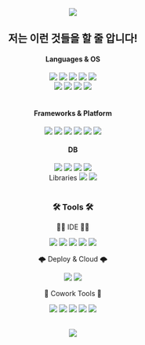 <div align=center>
	<img src="https://capsule-render.vercel.app/api?type=waving&color=gradient&height=200&section=header&text=Donghyun's%20Github&fontSize=50" />
</div>
<div align=center>
	<h2>저는 이런 것들을 할 줄 압니다!</h2>
</div>
<div align="center">
	<h4> Languages & OS </h4>
		<img src="https://img.shields.io/badge/Java-007396?style=flat&logo=Conda-Forge&logoColor=white" />
		<img src="https://img.shields.io/badge/Swift-F05138?style=flat&logo=Swift&logoColor=white" />
		<img src="https://img.shields.io/badge/Python-3776AB?style=flat&logo=Python&logoColor=white" />
		<img src="https://img.shields.io/badge/JavaScript-F7DF1E?style=flat&logo=JavaScript&logoColor=white" />
		<img src="https://img.shields.io/badge/Dart-0175C2?style=flat&logo=Dart&logoColor=white" />
	<br>
		<img src="https://img.shields.io/badge/R-276DC3?style=flat&logo=r&logoColor=white" />
	 	<img src="https://img.shields.io/badge/CSS-1572B6?style=flat&logo=CSS3&logoColor=white" />
		<img src="https://img.shields.io/badge/HTML-E34F26?style=flat&logo=HTML5&logoColor=white" />
		<img src="https://img.shields.io/badge/MacOS-000000?style=flat&logo=Macos&logoColor=white" />
	<br>
	<br>
	<h4> Frameworks & Platform </h4>
		<img src="https://img.shields.io/badge/Spring-6DB33F?style=flat&logo=Spring&logoColor=white" />
		<img src="https://img.shields.io/badge/Spring%20Boot-6DB33F?style=flat&logo=Spring%20Boot&logoColor=white" />
		<img src="https://img.shields.io/badge/bootstrap-7952B3?style=flat&logo=bootstrap&logoColor=white" />
		<img src="https://img.shields.io/badge/Flutter-02569B?style=flat&logo=Flutter&logoColor=white" />
		<img src="https://img.shields.io/badge/Flask-000000?style=flat&logo=FLask&logoColor=white" />
		<img src="https://img.shields.io/badge/Node.js-339933?style=flat&logo=Node.js&logoColor=white" />
	<br>
	<h4> DB </h4>
		<img src="https://img.shields.io/badge/oracle-F80000?style=flat&logo=Oracle&logoColor=white" />
		<img src="https://img.shields.io/badge/Mysql-4479A1?style=flat&logo=Mysql&logoColor=white" />
		<img src="https://img.shields.io/badge/Sqlite-003B57?style=flat&logo=Sqlite&logoColor=white" />
		<img src="https://img.shields.io/badge/Firebase-FFCA28?style=flat&logo=Firebase&logoColor=white" />
	<br>
	<b4> Libraries </b4>
		<img src="https://img.shields.io/badge/jQuery-0769AD?style=flat&logo=jQuery&logoColor=white" />
		<img src="https://img.shields.io/badge/MyBatis-000000?style=flat&logo=twitter&logoColor=white" />
	<br>
</div>
<br>
<div align=center>
	<h3>🛠 Tools 🛠</h3>
</div>
<div align=center>
	<p> 🧑‍💻 IDE 🧑‍💻<p>
		<img src="https://img.shields.io/badge/Eclipse%20IDE-2C2255?style=flat&logo=EclipseIDE&logoColor=white" />
		<img src="https://img.shields.io/badge/Visual%20Studio%20Code-007ACC?style=flat&logo=VisualStudioCode&logoColor=white" />
		<img src="https://img.shields.io/badge/Xcode-147EFB?style=flat-square&logo=Xcode&logoColor=white"/>
		<img src="https://img.shields.io/badge/Anaconda-44A833?style=flat-square&logo=Anaconda&logoColor=white"/>
	  	<img src="https://img.shields.io/badge/Android%20Studio-3DDC84?style=flat-square&logo=Android%20Studio&logoColor=white"/>
	<br>
	<p> 🌩 Deploy & Cloud 🌩<p>
		<img src="https://img.shields.io/badge/Tomcat-F8DC75?style=flat&logo=ApacheTomcat&logoColor=white" />
		<img src="https://img.shields.io/badge/Docker-2496ED?style=flat&logo=Docker&logoColor=white" />
	<p> 🏢 Cowork Tools 🏢<p>
	  	<img src="https://img.shields.io/badge/GitHub-181717?style=flat-square&logo=GitHub&logoColor=white"/>
		<img src="https://img.shields.io/badge/Notion-181717?style=flat-square&logo=Notion&logoColor=white"/>
		<img src="https://img.shields.io/badge/Miro-050038?style=flat-square&logo=Miro&logoColor=white"/>
		<img src="https://img.shields.io/badge/Figma-F24E1E?style=flat-square&logo=Figma&logoColor=white"/>
		<img src="https://img.shields.io/badge/Slack-4A154B?style=flat-square&logo=Slack&logoColor=white"/>
	</p>
</div>
<br>
<!--
<div align=center>
	<h3>📱 Contact & Portfolio 📱</h3>
</div>
<div align=center>
	<a href="mailto:cdh4105@naver.com">
		<img src="https://img.shields.io/badge/Mail-30B980?style=for-the-badge&logo=Naver&logoColor=white" />
	</a>
	<a href="https://www.notion.so/cf5f99282de0425dbd9c245a576cb1ca">
		<img src="https://img.shields.io/badge/Notion-000000?style=for-the-badge&logo=Notion&logoColor=white" />
	</a>
	<br>
</div>
<br>
<br>
-->
<div align=center>
	<!--Hits 설정 -->
<a href="https://github.com/CDHyun">
	<img src="https://hits.seeyoufarm.com/api/count/incr/badge.svg?url=https%3A%2F%2Fgithub.com%2FCDHyun&count_bg=%2379C83D&title_bg=%23555555&icon=&icon_color=%23E7E7E7&title=hits&edge_flat=false"/>
</a>
</div align=center>

